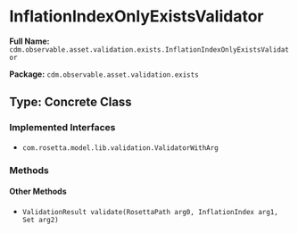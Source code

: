 # InflationIndexOnlyExistsValidator

**Full Name:** `cdm.observable.asset.validation.exists.InflationIndexOnlyExistsValidator`

**Package:** `cdm.observable.asset.validation.exists`

## Type: Concrete Class

### Implemented Interfaces

- `com.rosetta.model.lib.validation.ValidatorWithArg`

### Methods

#### Other Methods

- `ValidationResult validate(RosettaPath arg0, InflationIndex arg1, Set arg2)`

